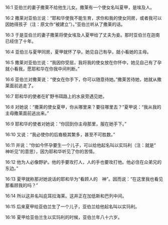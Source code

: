 <a id="1"></a>16:1  亚伯兰的妻子撒莱不给他生儿女。撒莱有一个使女名叫夏甲，是埃及人。  

<a id="2"></a>16:2  撒莱对亚伯兰说：“耶和华使我不能生育，求你和我的使女同房，或者我可以因她得孩子（注：原文作“被建立”）。”亚伯兰听从了撒莱的话。  

<a id="3"></a>16:3  于是亚伯兰的妻子撒莱将使女埃及人夏甲给了丈夫为妾。那时亚伯兰在迦南已经住了十年。  

<a id="4"></a>16:4  亚伯兰与夏甲同房，夏甲就怀了孕。她见自己有孕，就小看她的主母。  

<a id="5"></a>16:5  撒莱对亚伯兰说：“我因你受屈，我将我的使女放在你怀中，她见自己有了孕就小看我，愿耶和华在你我中间判断。”  

<a id="6"></a>16:6  亚伯兰对撒莱说：“使女在你手下，你可以随意待她。”撒莱苦待她，她就从撒莱面前逃走了。  

<a id="7"></a>16:7  耶和华的使者在旷野书珥路上的水泉旁遇见她，  

<a id="8"></a>16:8  对她说：“撒莱的使女夏甲，你从哪里来？要往哪里去？”夏甲说：“我从我的主母撒莱面前逃出来。”  

<a id="9"></a>16:9  耶和华的使者对她说：“你回到你主母那里，服在她手下。”  

<a id="10"></a>16:10  又说：“我必使你的后裔极其繁多，甚至不可胜数。”  

<a id="11"></a>16:11  并说：“你如今怀孕要生一个儿子，可以给他起名叫以实玛利（注：就是“　神听见”的意思），因为耶和华听见了你的苦情。  

<a id="12"></a>16:12  他为人必像野驴。他的手要攻打人，人的手也要攻打他。他必住在众弟兄的东边。”  

<a id="13"></a>16:13  夏甲就称那对她说话的耶和华为“看顾人的　神”。因而说：“在这里我也看见那看顾我的吗？”  

<a id="14"></a>16:14  所以这井名叫庇耳拉海莱。这井正在加低斯和巴列中间。  

<a id="15"></a>16:15  后来夏甲给亚伯兰生了一个儿子，亚伯兰给他起名叫以实玛利。  

<a id="16"></a>16:16  夏甲给亚伯兰生以实玛利的时候，亚伯兰年八十六岁。  
